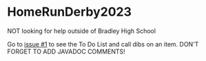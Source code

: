 # HomeRunDerby2023
NOT looking for help outside of Bradley High School


Go to [issue #1](https://github.com/BradleyCodeU/HomeRunDerby2023/issues/1) to see the To Do List and call dibs on an item. DON'T FORGET TO ADD JAVADOC COMMENTS!
